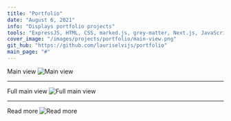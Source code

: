 ```yaml
---
title: "Portfolio"
date: "August 6, 2021"
info: "Displays portfolio projects"
tools: "ExpressJS, HTML, CSS, marked.js, grey-matter, Next.js, JavaScript"
cover_image: "/images/projects/portfolio/main-view.png"
git_hub: "https://github.com/lauriselvijs/portfolio"
main_page: "#"
---
```


Main view
![Main view](/images/projects/portfolio/main-view.png)

---

Full main view
![Full main view](/images/projects/portfolio/main-view-full.png)

---

Read more
![Read more](/images/projects/portfolio/read-more.png)
